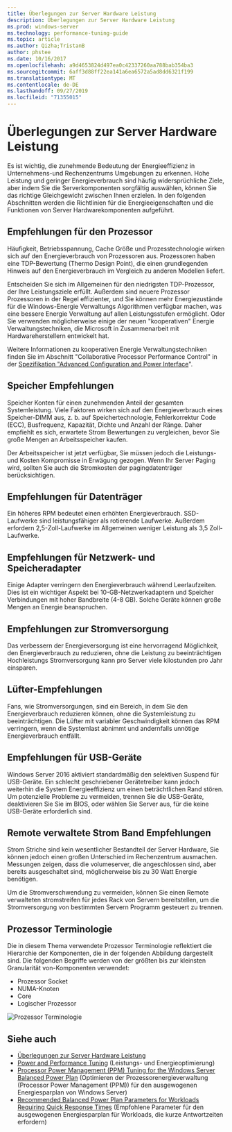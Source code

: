 ```yaml
---
title: Überlegungen zur Server Hardware Leistung
description: Überlegungen zur Server Hardware Leistung
ms.prod: windows-server
ms.technology: performance-tuning-guide
ms.topic: article
ms.author: Qizha;TristanB
author: phstee
ms.date: 10/16/2017
ms.openlocfilehash: a9d4653824d497ea0c42337260aa788bab354ba3
ms.sourcegitcommit: 6aff3d88ff22ea141a6ea6572a5ad8dd6321f199
ms.translationtype: MT
ms.contentlocale: de-DE
ms.lasthandoff: 09/27/2019
ms.locfileid: "71355015"
---
```

# <a name="server-hardware-power-considerations"></a>Überlegungen zur Server Hardware Leistung

Es ist wichtig, die zunehmende Bedeutung der Energieeffizienz in Unternehmens-und Rechenzentrums Umgebungen zu erkennen. Hohe Leistung und geringer Energieverbrauch sind häufig widersprüchliche Ziele, aber indem Sie die Serverkomponenten sorgfältig auswählen, können Sie das richtige Gleichgewicht zwischen Ihnen erzielen. In den folgenden Abschnitten werden die Richtlinien für die Energieeigenschaften und die Funktionen von Server Hardwarekomponenten aufgeführt.

## <a name="processor-recommendations"></a>Empfehlungen für den Prozessor

Häufigkeit, Betriebsspannung, Cache Größe und Prozesstechnologie wirken sich auf den Energieverbrauch von Prozessoren aus. Prozessoren haben eine TDP-Bewertung (Thermo Design Point), die einen grundlegenden Hinweis auf den Energieverbrauch im Vergleich zu anderen Modellen liefert.

Entscheiden Sie sich im Allgemeinen für den niedrigsten TDP-Prozessor, der Ihre Leistungsziele erfüllt. Außerdem sind neuere Prozessor Prozessoren in der Regel effizienter, und Sie können mehr Energiezustände für die Windows-Energie Verwaltungs Algorithmen verfügbar machen, was eine bessere Energie Verwaltung auf allen Leistungsstufen ermöglicht. Oder Sie verwenden möglicherweise einige der neuen "kooperativen" Energie Verwaltungstechniken, die Microsoft in Zusammenarbeit mit Hardwareherstellern entwickelt hat.

Weitere Informationen zu kooperativen Energie Verwaltungstechniken finden Sie im Abschnitt "Collaborative Processor Performance Control" in der [Spezifikation "Advanced Configuration and Power Interface](http://www.uefi.org/sites/default/files/resources/ACPI_5_1release.pdf)".


## <a name="memory-recommendations"></a>Speicher Empfehlungen
Speicher Konten für einen zunehmenden Anteil der gesamten Systemleistung. Viele Faktoren wirken sich auf den Energieverbrauch eines Speicher-DIMM aus, z. b. auf Speichertechnologie, Fehlerkorrektur Code (ECC), Busfrequenz, Kapazität, Dichte und Anzahl der Ränge. Daher empfiehlt es sich, erwartete Strom Bewertungen zu vergleichen, bevor Sie große Mengen an Arbeitsspeicher kaufen.

Der Arbeitsspeicher ist jetzt verfügbar, Sie müssen jedoch die Leistungs-und Kosten Kompromisse in Erwägung gezogen. Wenn Ihr Server Paging wird, sollten Sie auch die Stromkosten der pagingdatenträger berücksichtigen.


## <a name="disks-recommendations"></a>Empfehlungen für Datenträger
Ein höheres RPM bedeutet einen erhöhten Energieverbrauch. SSD-Laufwerke sind leistungsfähiger als rotierende Laufwerke. Außerdem erfordern 2,5-Zoll-Laufwerke im Allgemeinen weniger Leistung als 3,5 Zoll-Laufwerke.

## <a name="network-and-storage-adapter-recommendations"></a>Empfehlungen für Netzwerk- und Speicheradapter
Einige Adapter verringern den Energieverbrauch während Leerlaufzeiten. Dies ist ein wichtiger Aspekt bei 10-GB-Netzwerkadaptern und Speicher Verbindungen mit hoher Bandbreite (4-8 GB). Solche Geräte können große Mengen an Energie beanspruchen.


## <a name="power-supply-recommendations"></a>Empfehlungen zur Stromversorgung
Das verbessern der Energieversorgung ist eine hervorragend Möglichkeit, den Energieverbrauch zu reduzieren, ohne die Leistung zu beeinträchtigen Hochleistungs Stromversorgung kann pro Server viele kilostunden pro Jahr einsparen.


## <a name="fan-recommendations"></a>Lüfter-Empfehlungen
Fans, wie Stromversorgungen, sind ein Bereich, in dem Sie den Energieverbrauch reduzieren können, ohne die Systemleistung zu beeinträchtigen. Die Lüfter mit variabler Geschwindigkeit können das RPM verringern, wenn die Systemlast abnimmt und andernfalls unnötige Energieverbrauch entfällt.


## <a name="usb-devices-recommendations"></a>Empfehlungen für USB-Geräte
Windows Server 2016 aktiviert standardmäßig den selektiven Suspend für USB-Geräte. Ein schlecht geschriebener Gerätetreiber kann jedoch weiterhin die System Energieeffizienz um einen beträchtlichen Rand stören. Um potenzielle Probleme zu vermeiden, trennen Sie die USB-Geräte, deaktivieren Sie Sie im BIOS, oder wählen Sie Server aus, für die keine USB-Geräte erforderlich sind.


## <a name="remotely-managed-power-strip-recommendations"></a>Remote verwaltete Strom Band Empfehlungen
Strom Striche sind kein wesentlicher Bestandteil der Server Hardware, Sie können jedoch einen großen Unterschied im Rechenzentrum ausmachen. Messungen zeigen, dass die volumeserver, die angeschlossen sind, aber bereits ausgeschaltet sind, möglicherweise bis zu 30 Watt Energie benötigen.

Um die Stromverschwendung zu vermeiden, können Sie einen Remote verwalteten stromstreifen für jedes Rack von Servern bereitstellen, um die Stromversorgung von bestimmten Servern Programm gesteuert zu trennen.

## <a name="processor-terminology"></a>Prozessor Terminologie
Die in diesem Thema verwendete Prozessor Terminologie reflektiert die Hierarchie der Komponenten, die in der folgenden Abbildung dargestellt sind. Die folgenden Begriffe werden von der größten bis zur kleinsten Granularität von-Komponenten verwendet:

-   Prozessor Socket
-   NUMA-Knoten
-   Core
-   Logischer Prozessor

![Prozessor Terminologie](../media/perftune-guide-figure-1.png)

## <a name="see-also"></a>Siehe auch
- [Überlegungen zur Server Hardware Leistung](index.md)
- [Power and Performance Tuning](power/power-performance-tuning.md) (Leistungs- und Energieoptimierung)
- [Processor Power Management (PPM) Tuning for the Windows Server Balanced Power Plan](power/processor-power-management-tuning.md) (Optimieren der Prozessorenergieverwaltung (Processor Power Management (PPM)) für den ausgewogenen Energiesparplan von Windows Server)
- [Recommended Balanced Power Plan Parameters for Workloads Requiring Quick Response Times](power/recommended-balanced-plan-parameters.md) (Empfohlene Parameter für den ausgewogenen Energiesparplan für Workloads, die kurze Antwortzeiten erfordern)

